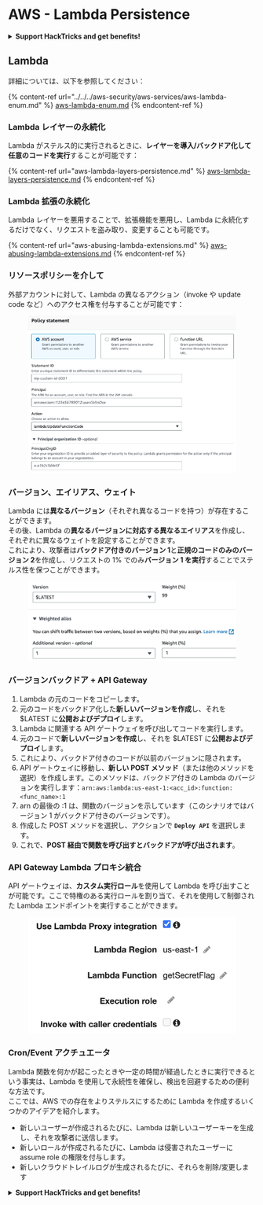 # AWS - Lambda Persistence

<details>

<summary><strong>Support HackTricks and get benefits!</strong></summary>

* もし **HackTricks であなたの会社を宣伝したい**場合や、**PEASS の最新バージョンを入手したい**場合、または **HackTricks を PDF でダウンロードしたい**場合は、[**SUBSCRIPTION PLANS**](https://github.com/sponsors/carlospolop) をご覧ください！
* [**公式の PEASS & HackTricks スワッグ**](https://peass.creator-spring.com) を手に入れましょう
* [**The PEASS Family**](https://opensea.io/collection/the-peass-family) を見つけて、独占的な [**NFT**](https://opensea.io/collection/the-peass-family) のコレクションを発見しましょう
* 💬 [**Discord グループ**](https://discord.gg/hRep4RUj7f) または [**Telegram グループ**](https://t.me/peass) に参加するか、**Twitter** 🐦 [**@carlospolopm**](https://twitter.com/carlospolopm) をフォローしましょう。
* **HackTricks** と **HackTricks Cloud** の GitHub リポジトリに **PR を提出**して、あなたのハッキングトリックを共有しましょう。

</details>

## Lambda

詳細については、以下を参照してください：

{% content-ref url="../../../aws-security/aws-services/aws-lambda-enum.md" %}
[aws-lambda-enum.md](../../../aws-security/aws-services/aws-lambda-enum.md)
{% endcontent-ref %}

### Lambda レイヤーの永続化

Lambda がステルス的に実行されるときに、**レイヤーを導入/バックドア化して任意のコードを実行**することが可能です：

{% content-ref url="aws-lambda-layers-persistence.md" %}
[aws-lambda-layers-persistence.md](aws-lambda-layers-persistence.md)
{% endcontent-ref %}

### Lambda 拡張の永続化

Lambda レイヤーを悪用することで、拡張機能を悪用し、Lambda に永続化するだけでなく、リクエストを盗み取り、変更することも可能です。

{% content-ref url="aws-abusing-lambda-extensions.md" %}
[aws-abusing-lambda-extensions.md](aws-abusing-lambda-extensions.md)
{% endcontent-ref %}

### リソースポリシーを介して

外部アカウントに対して、Lambda の異なるアクション（invoke や update code など）へのアクセス権を付与することが可能です：

<figure><img src="../../../../.gitbook/assets/image (2) (1).png" alt=""><figcaption></figcaption></figure>

### バージョン、エイリアス、ウェイト

Lambda には**異なるバージョン**（それぞれ異なるコードを持つ）が存在することができます。\
その後、Lambda の**異なるバージョンに対応する異なるエイリアス**を作成し、それぞれに異なるウェイトを設定することができます。\
これにより、攻撃者は**バックドア付きのバージョン 1**と**正規のコードのみのバージョン 2**を作成し、リクエストの 1% でのみ**バージョン 1 を実行**することでステルス性を保つことができます。

<figure><img src="../../../../.gitbook/assets/image (2) (2).png" alt=""><figcaption></figcaption></figure>

### バージョンバックドア + API Gateway

1. Lambda の元のコードをコピーします。
2. 元のコードをバックドア化した**新しいバージョンを作成**し、それを $LATEST に**公開およびデプロイ**します。
1. Lambda に関連する API ゲートウェイを呼び出してコードを実行します。
3. 元のコードで**新しいバージョンを作成**し、それを $LATEST に**公開およびデプロイ**します。
1. これにより、バックドア付きのコードが以前のバージョンに隠されます。
4. API ゲートウェイに移動し、**新しい POST メソッド**（または他のメソッドを選択）を作成します。このメソッドは、バックドア付きの Lambda のバージョンを実行します：`arn:aws:lambda:us-east-1:<acc_id>:function:<func_name>:1`
1. arn の最後の :1 は、関数のバージョンを示しています（このシナリオではバージョン 1 がバックドア付きのバージョンです）。
5. 作成した POST メソッドを選択し、アクションで **`Deploy API`** を選択します。
6. これで、**POST 経由で関数を呼び出すとバックドアが呼び出されます**。

### API Gateway Lambda プロキシ統合

API ゲートウェイは、**カスタム実行ロール**を使用して Lambda を呼び出すことが可能です。ここで特権のある実行ロールを割り当て、それを使用して制御された Lambda エンドポイントを実行することができます。

<figure><img src="../../../../.gitbook/assets/image (9).png" alt=""><figcaption></figcaption></figure>

### Cron/Event アクチュエータ

Lambda 関数を何かが起こったときや一定の時間が経過したときに実行できるという事実は、Lambda を使用して永続性を確保し、検出を回避するための便利な方法です。\
ここでは、AWS での存在をよりステルスにするために Lambda を作成するいくつかのアイデアを紹介します。

* 新しいユーザーが作成されるたびに、Lambda は新しいユーザーキーを生成し、それを攻撃者に送信します。
* 新しいロールが作成されるたびに、Lambda は侵害されたユーザーに assume role の権限を付与します。
* 新しいクラウドトレイルログが生成されるたびに、それらを削除/変更します

<details>

<summary><strong>Support HackTricks and get benefits!</strong></summary>

* もし **HackTricks であなたの会社を宣伝したい**場合や、**PEASS の最新バージョンを入手したい**場合、または **HackTricks を PDF でダウンロードしたい**場合は、[**SUBSCRIPTION PLANS**](https://github.com/sponsors/carlospolop) をご覧ください！
* [**公式の PEASS & HackTricks スワッグ**](https://peass.creator-spring.com) を手に入れましょう
* [**The PEASS Family**](https://opensea.io/collection/the-peass-family) を見つけて、独占的な [**NFT**](https://opensea.io/collection/the-peass-family) のコレクションを発見しましょう
* 💬 [**Discord グループ**](https://discord.gg/hRep4RUj7f) または [**Telegram グループ**](https://t.me/peass) に参加するか、**Twitter** 🐦 [**@carlospolopm**](https://twitter.com/carlospolopm) をフォローしましょう。
* **HackTricks** と **HackTricks Cloud** の GitHub リポジトリに **PR を提出**して、あなたのハッキングトリックを共有しましょう。

</details>
